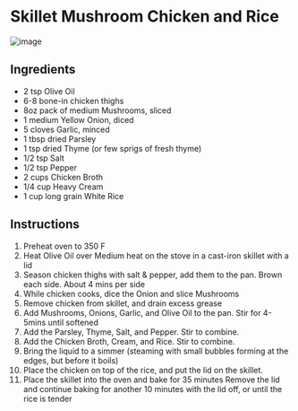 # Skillet Mushroom Chicken and Rice

![image](https://bake-eat-repeat.com/wp-content/uploads/2019/07/One-Pot-Mushroom-Chicken-and-Rice-3-640x853.jpg.webp)

## Ingredients
* 2 tsp Olive Oil
* 6-8 bone-in chicken thighs
* 8oz pack of medium Mushrooms, sliced
* 1 medium Yellow Onion, diced
* 5 cloves Garlic, minced
* 1 tbsp dried Parsley
* 1 tsp dried Thyme (or few sprigs of fresh thyme)
* 1/2 tsp Salt
* 1/2 tsp Pepper
* 2 cups Chicken Broth
* 1/4 cup Heavy Cream
* 1 cup long grain White Rice

## Instructions
1. Preheat oven to 350 F
2. Heat Olive Oil over Medium heat on the stove in a cast-iron skillet with a lid
3. Season chicken thighs with salt & pepper, add them to the pan. Brown each side. About 4 mins per side
4. While chicken cooks, dice the Onion and slice Mushrooms
5. Remove chicken from skillet, and drain excess grease
6. Add Mushrooms, Onions, Garlic, and Olive Oil to the pan. Stir for 4-5mins until softened
7. Add the Parsley, Thyme, Salt, and Pepper. Stir to combine.
8. Add the Chicken Broth, Cream, and Rice. Stir to combine.
9. Bring the liquid to a simmer (steaming with small bubbles forming at the edges, but before it boils)
10. Place the chicken on top of the rice, and put the lid on the skillet.
11. Place the skillet into the oven and bake for 35 minutes Remove the lid and continue
    baking for another 10 minutes with the lid off, or until the rice is tender

